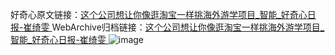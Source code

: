 好奇心原文链接：[这个公司想让你像逛淘宝一样挑海外游学项目_智能_好奇心日报-崔绮雯 ](https://www.qdaily.com/articles/10852.html)
WebArchive归档链接：[这个公司想让你像逛淘宝一样挑海外游学项目_智能_好奇心日报-崔绮雯 ](http://web.archive.org/web/20190623163255/https://www.qdaily.com/articles/10852.html)
![image](http://ww3.sinaimg.cn/large/007d5XDply1g3wcaip600j30u043qb29)